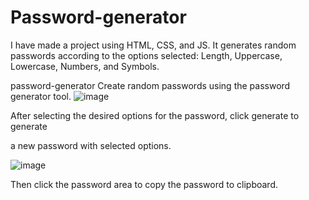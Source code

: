 # Password-generator
I have made a project using HTML, CSS, and JS. It generates random passwords according to the options selected: Length, Uppercase, Lowercase, Numbers, and Symbols. 

password-generator
Create random passwords using the password generator tool.
![image](https://user-images.githubusercontent.com/71425268/146395326-f4f48e7e-78a6-4aa2-b6a9-779864877977.png)

After selecting the desired options for the password, click generate to generate

a new password with selected options.

![image](https://user-images.githubusercontent.com/71425268/146395454-8191c97c-3c5e-42b7-be3e-21667cf36517.png)

Then click the password area to copy the password to clipboard.

